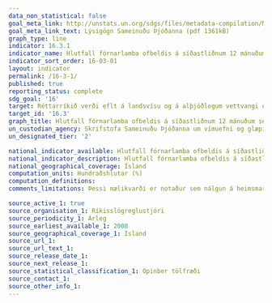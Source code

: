```yaml
---
data_non_statistical: false
goal_meta_link: http://unstats.un.org/sdgs/files/metadata-compilation/Metadata-Goal-16.pdf
goal_meta_link_text: Lýsigögn Sameinuðu Þjóðanna (pdf 1361kB)
graph_type: line
indicator: 16.3.1
indicator_name: Hlutfall fórnarlamba ofbeldis á síðastliðnum 12 mánuðum sem tilkynnt hafa um brot gegn sér til lögbærra yfirvalda eða annarra opinberlega viðurkenndra sáttaumleitunaraðila.
indicator_sort_order: 16-03-01
layout: indicator
permalink: /16-3-1/
published: true
reporting_status: complete
sdg_goal: '16'
target: Réttarríkið verði eflt á landsvísu og á alþjóðlegum vettvangi og tryggt verði jafnt aðgengi allra að réttarkerfinu.
target_id: '16.3'
graph_title: Hlutfall fórnarlamba ofbeldis á síðastliðnum 12 mánuðum sem tilkynnt hafa um brot gegn sér til lögbærra yfirvalda eða annarra opinberlega viðurkenndra sáttaumleitunaraðila.
un_custodian_agency: Skrifstofa Sameinuðu Þjóðanna um vímuefni og glæpi (UNODC)
un_designated_tier: '2'

national_indicator_available: Hlutfall fórnarlamba ofbeldis á síðastliðnum 12 mánuðum sem tilkynnt hafa um brot gegn sér til lögreglu
national_indicator_description: Hlutfall fórnarlamba ofbeldis á síðastliðnum 12 mánuðum sem tilkynnt hafa um brot gegn sér til lögreglu
national_geographical_coverage: Ísland
computation_units: Hundraðshlutar (%)
computation_definitions: 
comments_limitations: Þessi mælikvarði er notaður sem nálgun á heimsmarkmiðamælikvarða Sameinuðu Þjóðanna. Þar sem því má við komast er unnið að því að finna eða þróa íslensk gögn til að uppfylla forskrifa Sameinuðu Þjóðanna. Þessi mælikvarði var fundinn í samstarfi við sérfræðinga á þessu sviði.

source_active_1: true
source_organisation_1: Ríkisslögreglustjóri
source_periodicity_1: Árleg
source_earliest_available_1: 2008
source_geographical_coverage_1: Ísland
source_url_1:
source_url_text_1:
source_release_date_1:
source_next_release_1:
source_statistical_classification_1: Opinber tölfræði
source_contact_1:
source_other_info_1:
---
```

